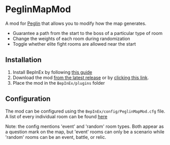 # PeglinMapMod
A mod for [Peglin](https://store.steampowered.com/app/1296610/Peglin/) that allows you to modify how the map generates.
 * Guarantee a path from the start to the boss of a particular type of room
 * Change the weights of each room during randomization
 * Toggle whether elite fight rooms are allowed near the start

## Installation
 1. Install BepInEx by following [this guide](https://docs.bepinex.dev/articles/user_guide/installation/index.html)
 2. Download the mod [from the latest release](https://github.com/4a656666/PeglinMapMod/releases/latest) or by [clicking this link](https://github.com/4a656666/PeglinMapMod/releases/latest/download/PeglinMapMod.dll). 
 3. Place the mod in the `BepInEx/plugins` folder

## Configuration
The mod can be configured using the `BepInEx/config/PeglinMapMod.cfg` file.
A list of every individual room can be found [here](Rooms.md)

Note: the config mentions 'event' and 'random' room types. Both appear as a question mark on the map, but 'event' rooms can only be a scenario while 'random' rooms can be an event, battle, or relic.
